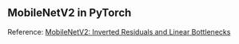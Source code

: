 ## MobileNetV2 in PyTorch

Reference: [MobileNetV2: Inverted Residuals and Linear Bottlenecks](https://arxiv.org/pdf/1801.04381.pdf)
